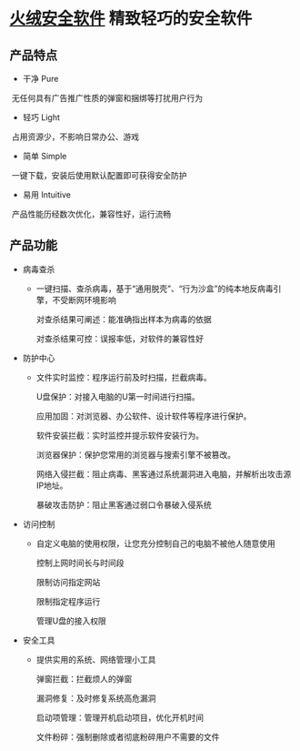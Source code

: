 # [火绒安全软件](https://www.huorong.cn/) 精致轻巧的安全软件





## 产品特点

- 干净 Pure

​	无任何具有广告推广性质的弹窗和捆绑等打扰用户行为

- 轻巧 Light

​	占用资源少，不影响日常办公、游戏

- 简单 Simple

​	一键下载，安装后使用默认配置即可获得安全防护

- 易用 Intuitive

​	产品性能历经数次优化，兼容性好，运行流畅





## 产品功能

- 病毒查杀

  - 一键扫描、查杀病毒，基于“通用脱壳”、“行为沙盒”的纯本地反病毒引擎，不受断网环境影响

    对查杀结果可阐述：能准确指出样本为病毒的依据

    对查杀结果可控：误报率低，对软件的兼容性好

- 防护中心

  - 文件实时监控：程序运行前及时扫描，拦截病毒。

    U盘保护：对接入电脑的U第一时间进行扫描。

    应用加固：对浏览器、办公软件、设计软件等程序进行保护。

    软件安装拦截：实时监控并提示软件安装行为。

    浏览器保护：保护您常用的浏览器与搜索引擎不被篡改。

    网络入侵拦截：阻止病毒、黑客通过系统漏洞进入电脑，并解析出攻击源IP地址。

    暴破攻击防护：阻止黑客通过弱口令暴破入侵系统

- 访问控制

  - 自定义电脑的使用权限，让您充分控制自己的电脑不被他人随意使用

    控制上网时间长与时间段

    限制访问指定网站

    限制指定程序运行

    管理U盘的接入权限

- 安全工具

  - 提供实用的系统、网络管理小工具

    弹窗拦截：拦截烦人的弹窗

    漏洞修复：及时修复系统高危漏洞

    启动项管理：管理开机启动项目，优化开机时间

    文件粉碎：强制删除或者彻底粉碎用户不需要的文件



